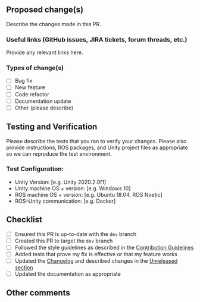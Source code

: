 ## Proposed change(s)

Describe the changes made in this PR.

### Useful links (GitHub issues, JIRA tickets, forum threads, etc.)

Provide any relevant links here.

### Types of change(s)

- [ ] Bug fix
- [ ] New feature
- [ ] Code refactor
- [ ] Documentation update
- [ ] Other (please describe)

## Testing and Verification

Please describe the tests that you ran to verify your changes. Please also provide instructions, ROS packages, and Unity project files as appropriate so we can reproduce the test environment.

### Test Configuration:
- Unity Version: [e.g. Unity 2020.2.0f1]
- Unity machine OS + version: [e.g. Windows 10]
- ROS machine OS + version: [e.g. Ubuntu 18.04, ROS Noetic]
- ROS–Unity communication: [e.g. Docker]

## Checklist
- [ ] Ensured this PR is up-to-date with the `dev` branch
- [ ] Created this PR to target the `dev` branch
- [ ] Followed the style guidelines as described in the [Contribution Guidelines](https://github.com/Unity-Technologies/Unity-Robotics-Hub/blob/main/CONTRIBUTING.md)
- [ ] Added tests that prove my fix is effective or that my feature works
- [ ] Updated the [Changelog](https://github.com/Unity-Technologies/Unity-Robotics-Hub/blob/dev/CHANGELOG.md) and described changes in the [Unreleased section](https://github.com/Unity-Technologies/Unity-Robotics-Hub/blob/dev/CHANGELOG.md#unreleased)
- [ ] Updated the documentation as appropriate

## Other comments